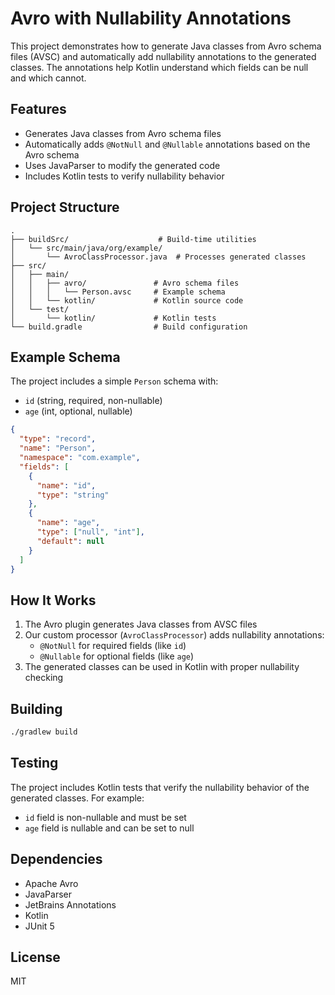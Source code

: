 # Avro with Nullability Annotations

This project demonstrates how to generate Java classes from Avro schema files (AVSC) and automatically add nullability annotations to the generated classes. The annotations help Kotlin understand which fields can be null and which cannot.

## Features

- Generates Java classes from Avro schema files
- Automatically adds `@NotNull` and `@Nullable` annotations based on the Avro schema
- Uses JavaParser to modify the generated code
- Includes Kotlin tests to verify nullability behavior

## Project Structure

```
.
├── buildSrc/                    # Build-time utilities
│   └── src/main/java/org/example/
│       └── AvroClassProcessor.java  # Processes generated classes
├── src/
│   ├── main/
│   │   ├── avro/               # Avro schema files
│   │   │   └── Person.avsc     # Example schema
│   │   └── kotlin/             # Kotlin source code
│   └── test/
│       └── kotlin/             # Kotlin tests
└── build.gradle                # Build configuration
```

## Example Schema

The project includes a simple `Person` schema with:
- `id` (string, required, non-nullable)
- `age` (int, optional, nullable)

```json
{
  "type": "record",
  "name": "Person",
  "namespace": "com.example",
  "fields": [
    {
      "name": "id",
      "type": "string"
    },
    {
      "name": "age",
      "type": ["null", "int"],
      "default": null
    }
  ]
}
```

## How It Works

1. The Avro plugin generates Java classes from AVSC files
2. Our custom processor (`AvroClassProcessor`) adds nullability annotations:
   - `@NotNull` for required fields (like `id`)
   - `@Nullable` for optional fields (like `age`)
3. The generated classes can be used in Kotlin with proper nullability checking

## Building

```bash
./gradlew build
```

## Testing

The project includes Kotlin tests that verify the nullability behavior of the generated classes. For example:
- `id` field is non-nullable and must be set
- `age` field is nullable and can be set to null

## Dependencies

- Apache Avro
- JavaParser
- JetBrains Annotations
- Kotlin
- JUnit 5

## License

MIT 